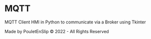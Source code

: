 # MQTT
MQTT Client HMI in Python to communicate via a Broker using Tkinter

Made by PouletEnSlip © 2022 - All Rights Reserved
